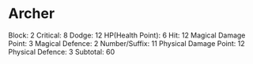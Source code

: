 # Archer

Block: 2
Critical: 8
Dodge: 12
HP(Health Point): 6
Hit: 12
Magical Damage Point: 3
Magical Defence: 2
Number/Suffix: 11
Physical Damage Point: 12
Physical Defence: 3
Subtotal: 60